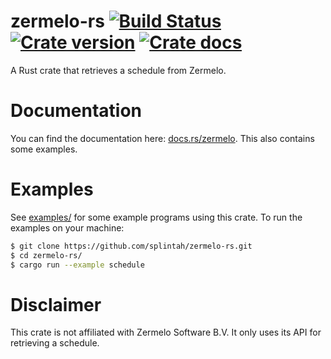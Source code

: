 # zermelo-rs [![Build Status](https://travis-ci.org/splintah/zermelo-rs.svg?branch=master)](https://travis-ci.org/splintah/zermelo-rs) [![Crate version](https://img.shields.io/crates/v/zermelo.svg)](https://crates.io/crates/zermelo) [![Crate docs](https://docs.rs/zermelo/badge.svg)](https://docs.rs/zermelo)

A Rust crate that retrieves a schedule from Zermelo.

# Documentation
You can find the documentation here: [docs.rs/zermelo](https://docs.rs/zermelo).
This also contains some examples.

# Examples
See [examples/](https://github.com/splintah/zermelo-rs/tree/master/examples) for some example programs using this crate.
To run the examples on your machine:
```bash
$ git clone https://github.com/splintah/zermelo-rs.git
$ cd zermelo-rs/
$ cargo run --example schedule
```

# Disclaimer
This crate is not affiliated with Zermelo Software B.V. It only uses its API for retrieving a schedule.
